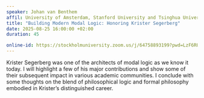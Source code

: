```yaml
---
speaker: Johan van Benthem
affil: University of Amsterdam, Stanford University and Tsinghua University
title: "Building Modern Modal Logic: Honoring Krister Segerberg"
date: 2025-08-25 16:00:00 +02:00
duration: 45

online-id: https://stockholmuniversity.zoom.us/j/64758893199?pwd=LzF6RUpaNk1BNngyc1FxK05GNStwUT09
---
```


Krister Segerberg was one of the architects of modal logic
as we know it today. 
I will highlight a few of his major
contributions and show some of their subsequent impact
in various academic communities. 
I conclude with some
thoughts on the blend of philosophical logic and formal
philosophy embodied in Krister’s distinguished career.